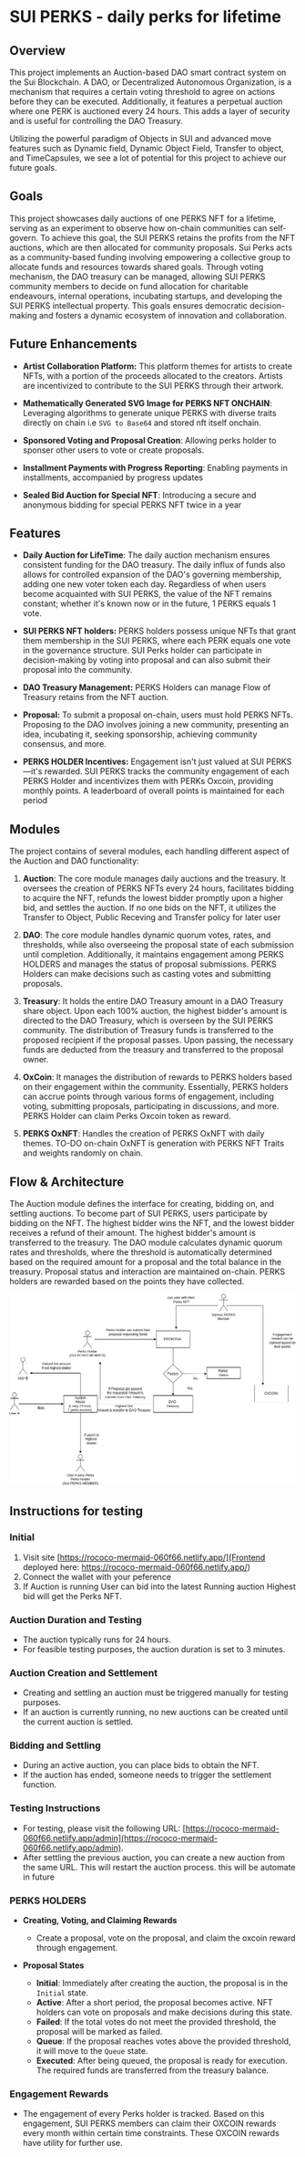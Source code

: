 # SUI PERKS - daily perks for lifetime

## Overview

This project implements an Auction-based DAO smart contract system on the Sui Blockchain. A DAO, or Decentralized Autonomous Organization, is a mechanism that requires a certain voting threshold to agree on actions before they can be executed. Additionally, it features a perpetual auction where one PERK is auctioned every 24 hours. This adds a layer of security and is useful for controlling the DAO Treasury.

Utilizing the powerful paradigm of Objects in SUI and advanced move features such as Dynamic field, Dynamic Object Field, Transfer to object, and TimeCapsules, we see a lot of potential for this project to achieve our future goals. 

## Goals 

This project showcases daily auctions of one PERKS NFT for a lifetime, serving as an experiment to observe how on-chain communities can self-govern. To achieve this goal, the SUI PERKS retains the profits from the NFT auctions, which are then allocated for community proposals. Sui Perks acts as a community-based funding involving empowering a collective group  to allocate funds and resources towards shared goals. Through voting mechanism, the DAO treasury can be managed, allowing SUI PERKS community members to decide on fund allocation for charitable endeavours, internal operations, incubating startups, and developing the SUI PERKS intellectual property. This goals ensures democratic decision-making and fosters a dynamic ecosystem of innovation and collaboration.

## Future Enhancements

- **Artist Collaboration Platform:** This platform themes for artists to create NFTs, with a portion of the proceeds allocated to the creators. Artists are incentivized to contribute to the SUI PERKS through their artwork.

- **Mathematically Generated SVG Image for PERKS NFT ONCHAIN**:  Leveraging algorithms to generate unique PERKS with diverse traits directly on chain i.e `SVG to Base64` and stored nft itself onchain.

- **Sponsored Voting and Proposal Creation**: Allowing perks holder to sponser other users to vote or create proposals.

- **Installment Payments with Progress Reporting**: Enabling payments in installments, accompanied by progress updates

- **Sealed Bid Auction for Special NFT**: Introducing a secure and anonymous bidding for special PERKS NFT twice in a year 


## Features 

- **Daily Auction for LifeTime**:  The daily auction mechanism ensures consistent funding for the DAO treasury. The daily influx of funds also allows for controlled expansion of the DAO's governing membership, adding one new voter token each day. Regardless of when users become acquainted with SUI PERKS, the value of the NFT remains constant; whether it's known now or in the future, 1 PERKS equals 1 vote.

- **SUI PERKS NFT holders:** PERKS holders possess unique NFTs that grant them membership in the SUI PERKS, where each PERK equals one vote in the governance structure. SUI Perks holder can participate in decision-making by voting into proposal and can also submit their proposal into the community. 

- **DAO Treasury Management:** PERKS Holders can manage Flow of Treasury retains from the NFT auction.

- **Proposal:** To submit a proposal on-chain, users must hold PERKS NFTs. Proposing to the DAO involves joining a new community, presenting an idea, incubating it, seeking sponsorship, achieving community consensus, and more.

- **PERKS HOLDER Incentives:** Engagement isn't just valued at SUI PERKS—it's rewarded. SUI PERKS tracks the community engagement of each PERKS Holder and incentivizes them with PERKs Oxcoin, providing monthly points. A leaderboard of overall points is maintained for each period


## Modules

The project contains of several modules, each handling different aspect of the Auction and DAO functionality: 

1. **Auction**: The core module manages daily auctions and the treasury. It oversees the creation of PERKS NFTs every 24 hours, facilitates bidding to acquire the NFT, refunds the lowest bidder promptly upon a higher bid, and settles the auction. If no one bids on the NFT, it utilizes the Transfer to Object, Public Receving and Transfer policy for later user

2. **DAO**: The core module handles dynamic quorum votes, rates, and thresholds, while also overseeing the proposal state of each submission until completion. Additionally, it maintains engagement among PERKS HOLDERS and manages the status of proposal submissions. PERKS Holders can make decisions such as casting votes and submitting proposals.

3. **Treasury**: It holds the entire DAO Treasury amount in a DAO Treasury share object. Upon each 100% auction, the highest bidder's amount is directed to the DAO Treasury, which is overseen by the SUI PERKS community. The distribution of Treasury funds is transferred to the proposed recipient if the proposal passes. Upon passing, the necessary funds are deducted from the treasury and transferred to the proposal owner.

4. **OxCoin**: It manages the distribution of rewards to PERKS holders based on their engagement within the community. Essentially, PERKS holders can accrue points through various forms of engagement, including voting, submitting proposals, participating in discussions, and more. PERKS Holder can claim Perks Oxcoin token as reward. 

5. **PERKS OxNFT**: Handles the creation of PERKS OxNFT with daily themes. TO-DO on-chain OxNFT is generation with PERKS NFT Traits and weights randomly on chain.


## Flow & Architecture 

The Auction module defines the interface for creating, bidding on, and settling auctions. To become part of SUI PERKS, users participate by bidding on the NFT. The highest bidder wins the NFT, and the lowest bidder receives a refund of their amount. The highest bidder's amount is transferred to the treasury. The DAO module calculates dynamic quorum rates and thresholds, where the threshold is automatically determined based on the required amount for a proposal and the total balance in the treasury. Proposal status and interaction are maintained on-chain. PERKS holders are rewarded based on the points they have collected.

![Sui perks](./suiarchitecture.png)

## Instructions for testing 

### Initial

1. Visit site  [https://rococo-mermaid-060f66.netlify.app/](Frontend deployed here:  https://rococo-mermaid-060f66.netlify.app/)
2. Connect the wallet with your peference 
3. If Auction is running  User can bid into the latest Running auction Highest bid will get the Perks NFT.


### Auction Duration and Testing

- The auction typically runs for 24 hours.
- For feasible testing purposes, the auction duration is set to 3 minutes.

### Auction Creation and Settlement

- Creating and settling an auction must be triggered manually for testing purposes.
- If an auction is currently running, no new auctions can be created until the current auction is settled.

### Bidding and Settling

- During an active auction, you can place bids to obtain the NFT.
- If the auction has ended, someone needs to trigger the settlement function.

### Testing Instructions

- For testing, please visit the following URL: [https://rococo-mermaid-060f66.netlify.app/admin](https://rococo-mermaid-060f66.netlify.app/admin).
- After settling the previous auction, you can create a new auction from the same URL. This will restart the auction process. this will be automate in future

### PERKS HOLDERS

- **Creating, Voting, and Claiming Rewards**
   - Create a proposal, vote on the proposal, and claim the oxcoin reward through engagement.

- **Proposal States**
   - **Initial**: Immediately after creating the auction, the proposal is in the `Initial` state.
   - **Active**: After a short period, the proposal becomes active. NFT holders can vote on proposals and make decisions during this state.
   - **Failed**: If the total votes do not meet the provided threshold, the proposal will be marked as failed.
   - **Queue**: If the proposal reaches votes above the provided threshold, it will move to the `Queue` state.
   - **Executed**: After being queued, the proposal is ready for execution. The required funds are transferred from the treasury balance.

### Engagement Rewards
- The engagement of every Perks holder is tracked. Based on this engagement, SUI PERKS members can claim their OXCOIN rewards every month within certain time constraints. These OXCOIN rewards have utility for further use.